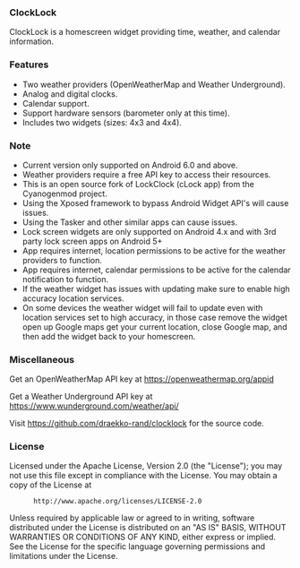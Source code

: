 ### ClockLock

ClockLock is a homescreen widget providing time, weather, and calendar information.
 

### Features

* Two weather providers (OpenWeatherMap and Weather Underground). 
* Analog and digital clocks. 
* Calendar support. 
* Support hardware sensors (barometer only at this time). 
* Includes two widgets (sizes: 4x3 and 4x4). 


### Note

* Current version only supported on Android 6.0 and above.
* Weather providers require a free API key to access their resources. 
* This is an open source fork of LockClock (cLock app) from the Cyanogenmod project. 
* Using the Xposed framework to bypass Android Widget API's will cause issues. 
* Using the Tasker and other similar apps can cause issues. 
* Lock screen widgets are only supported on Android 4.x and with 3rd party lock screen apps on Android 5+ 
* App requires internet, location permissions to be active for the weather providers to function. 
* App requires internet, calendar  permissions to be active for the calendar notification to function. 
*  If the weather widget has issues with updating make sure to enable high accuracy location services.
*  On some devices the weather widget will fail to update even with location services set to high accuracy, in those case remove the widget open up Google maps get your current location, close Google map, and then add the widget back to your homescreen.

 
### Miscellaneous

Get an OpenWeatherMap API key at https://openweathermap.org/appid 

Get a Weather Underground API key at https://www.wunderground.com/weather/api/ 

Visit https://github.com/draekko-rand/clocklock for the source code. 

 
### License

Licensed under the Apache License, Version 2.0 (the "License");
you may not use this file except in compliance with the License.
You may obtain a copy of the License at

          http://www.apache.org/licenses/LICENSE-2.0

Unless required by applicable law or agreed to in writing, software
distributed under the License is distributed on an "AS IS" BASIS,
WITHOUT WARRANTIES OR CONDITIONS OF ANY KIND, either express or implied.
See the License for the specific language governing permissions and
limitations under the License.
